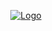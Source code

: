 <p align="center">
    <a href="https://github.com/ikaroyo/PDF-Merge">
  <a href="https://ikaroyo.github.io/PDF-Merge/">
    <img src="https://ikaroyo.github.io/PDF-Merge/src/logo-osm.png" alt="Logo">
  </a>
</p>
